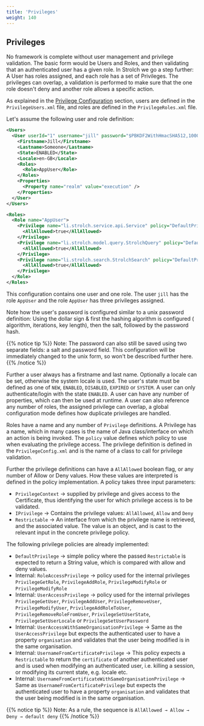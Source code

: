 ```yaml
---
title: 'Privileges'
weight: 140
---
```


## Privileges

No framework is complete without user management and privilege validation. The
basic form would be Users and Roles, and then validating that an authenticated
user has a given role. In Strolch we go a step further: A User has roles
assigned, and each role has a set of Privileges. The privileges can overlap, a
validation is performed to make sure that the one role doesn't deny and another
role allows a specific action.

As explained in
the [Privilege Configuration](/documentation/runtime-configuration.md) section,
users are defined in the `PrivilegeUsers.xml` file, and roles are defined in the
`PrivilegeRoles.xml` file.

Let's assume the following user and role definition:

```xml
<Users>
  <User userId="1" username="jill" password="$PBKDF2WithHmacSHA512,10000,256$61646d696e$cb69962946617da006a2f95776d78b49e5ec7941d2bdb2d25cdb05f957f64344">
    <Firstname>Jill</Firstname>
    <Lastname>Someone</Lastname>
    <State>ENABLED</State>
    <Locale>en-GB</Locale>
    <Roles>
      <Role>AppUser</Role>
    </Roles>
    <Properties>
      <Property name="realm" value="execution" />
    </Properties>
  </User>
</Users>
```

```xml
<Roles>
  <Role name="AppUser">
    <Privilege name="li.strolch.service.api.Service" policy="DefaultPrivilege">
      <AllAllowed>true</AllAllowed>
    </Privilege>
    <Privilege name="li.strolch.model.query.StrolchQuery" policy="DefaultPrivilege">
      <AllAllowed>true</AllAllowed>
    </Privilege>
    <Privilege name="li.strolch.search.StrolchSearch" policy="DefaultPrivilege">
      <AllAllowed>true</AllAllowed>
    </Privilege>
  </Role>
</Roles>
```

This configuration contains one user and one role. The user `jill` has the role
`AppUser` and the role `AppUser` has three privileges assigned.

Note how the user's password is configured similar to a unix password
definition: Using the dollar sign & first the hashing algorithm is configured (
algorithm, iterations, key length), then the salt, followed by the password
hash.

{{% notice tip %}}
Note: The password can also still be saved using two separate fields: a salt and
password field. This configuration will be immediately changed to the unix form,
so won't be described further here.
{{% /notice %}}

Further a user always has a firstname and last name. Optionally a locale can be
set, otherwise the system locale is used. The user's state must be defined as
one of `NEW`, `ENABLED`, `DISABLED`, `EXPIRED` or `SYSTEM`. A user can only
authenticate/login with the state `ENABLED`. A user can have any number of
properties, which can then be used at runtime. A user can also reference any
number of roles, the assigned privilege can overlap, a global configuration mode
defines how duplicate privileges are handled.

Roles have a name and any number of `Privilege` definitions. A Privilege has a
name, which in many cases is the name of Java class/interface on which an action
is being invoked. The `policy` value defines which policy to use when evaluating
the privilege access. The privilege definition is defined in the
`PrivilegeConfig.xml` and is the name of a class to call for privilege validation.

Further the privilege definitions can have a `AllAllowed` boolean flag, or any
number of Allow or Deny values. How these values are interpreted is defined in
the policy implementation. A policy takes three input parameters:

* `PrivilegeContext` → supplied by privilege and gives access to the Certificate,
  thus identifying the user for which privilege access is to be validated.
* `IPrivilege` → Contains the privilege values: `AllAllowed`, `Allow` and `Deny`
* `Restrictable` → An interface from which the privilege name is retrieved, and
  the associated value. The value is an object, and is cast to the relevant
  input in the concrete privilege policy.

The following privilege policies are already implemented:

* `DefaultPrivilege` → simple policy where the passed `Restrictable` is expected to
  return a String value, which is compared with allow and deny values.
* Internal: `RoleAccessPrivilege` → policy used for the internal privileges
  `PrivilegeGetRole`, `PrivilegeAddRole`, `PrivilegeModifyRole` or `PrivilegeModifyRole`
* Internal: `UserAccessPrivilege` → policy used for the internal privileges
  `PrivilegeGetUser`, `PrivilegeAddUser`, `PrivilegeRemoveUser`, `PrivilegeModifyUser`,
  `PrivilegeAddRoleToUser`, `PrivilegeRemoveRoleFromUser`, `PrivilegeSetUserState`,
  `PrivilegeSetUserLocale` or `PrivilegeSetUserPassword`
* Internal: `UserAccessWithSameOrganisationPrivilege` → Same as the
  `UserAccessPrivilege` but expects the authenticated user to have a property
  `organisation` and validates that the user being modified is in the same
  organisation.
* Internal: `UsernameFromCertificatePrivilege` → This policy expects a
  `Restrictable` to return the `certificate` of another authenticated user and is
  used when modifying an authenticated user, i.e. killing a session, or
  modifying its current state, e.g. locale etc.
* Internal: `UsernameFromCertificateWithSameOrganisationPrivilege` → Same as
  `UsernameFromCertificatePrivilege` but expects the authenticated user to have a
  property `organisation` and validates that the user being modified is in the
  same organisation.

{{% notice tip %}}
Note: As a rule, the sequence is `AllAllowed → Allow → Deny → default deny`
{{% /notice %}}
